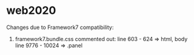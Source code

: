 # web2020


Changes due to Framework7 compatibility:

1. framework7.bundle.css
commented out:
line 603 - 624 => html, body
line 9776 - 10024 => .panel


